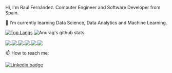 Hi, I'm Raúl Fernández. Computer Engineer and Software Developer from Spain. 

:seedling: I'm currently learning Data Science, Data Analytics and Machine Learning.

[![Top Langs](https://github-readme-stats.vercel.app/api/top-langs/?username=rfminguez)](https://github.com/rfminguez/github-readme-stats)
![Anurag's github stats](https://github-readme-stats.vercel.app/api?username=rfminguez&hide=["contribs","prs"])

<a href="https://github.com/rfminguez/homl">
  <img align="center" src="https://github-readme-stats.vercel.app/api/pin/?username=rfminguez&repo=homl" />
</a>
<a href="https://github.com/rfminguez/w8-proyecto_final-rompe_captcha">
  <img align="center" src="https://github-readme-stats.vercel.app/api/pin/?username=rfminguez&repo=w8-proyecto_final-rompe_captcha" />
</a>
<a href="https://github.com/rfminguez/w7-diamond_classification">
  <img align="center" src="https://github-readme-stats.vercel.app/api/pin/?username=rfminguez&repo=w7-diamond_classification" />
</a>
<a href="https://github.com/rfminguez/w6-project-the_ranking">
  <img align="center" src="https://github-readme-stats.vercel.app/api/pin/?username=rfminguez&repo=w6-project-the_ranking" />
</a>
<a href="https://github.com/rfminguez/w4_api_project">
  <img align="center" src="https://github-readme-stats.vercel.app/api/pin/?username=rfminguez&repo=w4_api_project" />
</a>
<a href="https://github.com/rfminguez/w3_storytelling">
  <img align="center" src="https://github-readme-stats.vercel.app/api/pin/?username=rfminguez&repo=w3_storytelling" />
</a>

:mailbox: How to reach me:

[![Linkedin badge](https://img.shields.mailboxio/badge/linkedin-%230077B5.svg?&style=for-the-badge&logo=linkedin&logoColor=white)](https://www.linkedin.com/in/rfminguez/)
